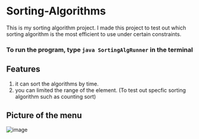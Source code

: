 # Sorting-Algorithms
This is my sorting algorithm project.
I made this project to test out which sorting algorithm is the most efficient to use under certain constraints.
### To run the program, type ```java SortingAlgRunner``` in the terminal

## Features
1. it can sort the algorithms by time.  
2. you can limited the range of the element. (To test out specfic sorting algorithm such as counting sort) 


## Picture of the menu
![image](https://user-images.githubusercontent.com/120699955/209053521-3cf49fe9-a59b-4b8b-a5c5-57ccebab83ae.png)
